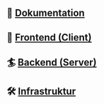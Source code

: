 ## 📓 [Dokumentation](https://github.com/epj-adit/documentation)


## 🌠 [Frontend (Client)](https://github.com/epj-adit/frontend)


## 🏄 [Backend (Server)](https://github.com/epj-adit/backend)


## 🛠️ [Infrastruktur](https://github.com/epj-adit/infrastructure)

